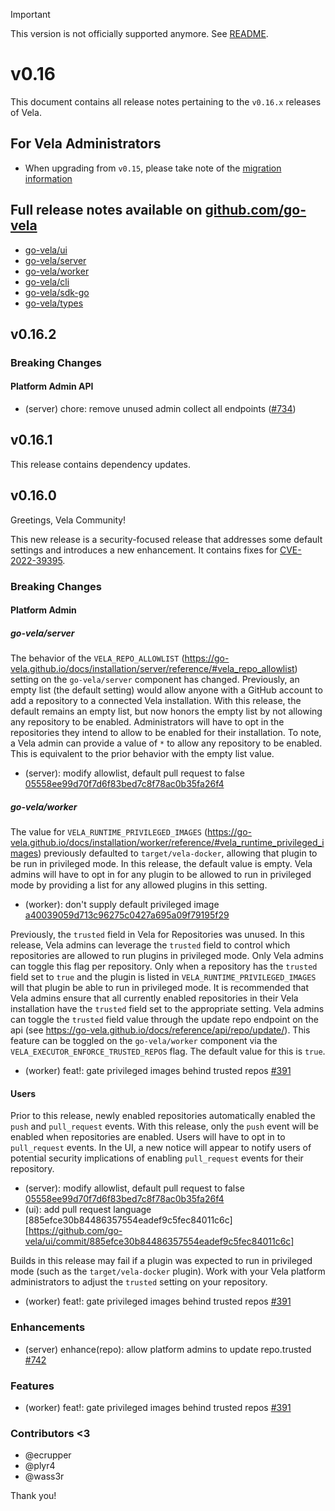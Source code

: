 > [!IMPORTANT]
> This version is not officially supported anymore. See [README](../.github/README.md).

# v0.16

This document contains all release notes pertaining to the `v0.16.x` releases of Vela.

## For Vela Administrators

* When upgrading from `v0.15`, please take note of the [migration information](/migrations/v0.16/README.md)

## Full release notes available on [github.com/go-vela](https://github.com/go-vela)

* [go-vela/ui](https://github.com/go-vela/ui/releases)
* [go-vela/server](https://github.com/go-vela/server/releases)
* [go-vela/worker](https://github.com/go-vela/worker/releases)
* [go-vela/cli](https://github.com/go-vela/cli/releases)
* [go-vela/sdk-go](https://github.com/go-vela/sdk-go/releases)
* [go-vela/types](https://github.com/go-vela/types/releases)

## v0.16.2

### Breaking Changes

#### Platform Admin API

* (server) chore: remove unused admin collect all endpoints ([#734](https://github.com/go-vela/server/pull/734))

## v0.16.1

This release contains dependency updates.

## v0.16.0

Greetings, Vela Community!

This new release is a security-focused release that addresses some default settings and introduces a new enhancement. It contains fixes for [CVE-2022-39395](https://cve.mitre.org/cgi-bin/cvename.cgi?name=CVE-2022-39395).

### Breaking Changes

#### Platform Admin

##### go-vela/server

The behavior of the `VELA_REPO_ALLOWLIST` (<https://go-vela.github.io/docs/installation/server/reference/#vela_repo_allowlist>) setting on the `go-vela/server` component has changed. Previously, an empty list (the default setting) would allow anyone with a GitHub account to add a repository to a connected Vela installation. With this release, the default remains an empty list, but now honors the empty list by not allowing any repository to be enabled. Administrators will have to opt in the repositories they intend to allow to be enabled for their installation. To note, a Vela admin can provide a value of `*` to allow any repository to be enabled. This is equivalent to the prior behavior with the empty list value.

* (server): modify allowlist, default pull request to false [05558ee99d70f7d6f83bed7c8f78ac0b35fa26f4](https://github.com/go-vela/server/commit/05558ee99d70f7d6f83bed7c8f78ac0b35fa26f4)

##### go-vela/worker

The value for `VELA_RUNTIME_PRIVILEGED_IMAGES` (<https://go-vela.github.io/docs/installation/worker/reference/#vela_runtime_privileged_images>) previously defaulted to `target/vela-docker`, allowing that plugin to be run in privileged mode. In this release, the default value is empty. Vela admins will have to opt in for any plugin to be allowed to run in privileged mode by providing a list for any allowed plugins in this setting.

* (worker): don't supply default privileged image [a40039059d713c96275c0427a695a09f79195f29](https://github.com/go-vela/worker/commit/a40039059d713c96275c0427a695a09f79195f29)

Previously, the `trusted` field in Vela for Repositories was unused. In this release, Vela admins can leverage the `trusted` field to control which repositories are allowed to run plugins in privileged mode. Only Vela admins can toggle this flag per repository. Only when a repository has the `trusted` field set to `true` and the plugin is listed in `VELA_RUNTIME_PRIVILEGED_IMAGES` will that plugin be able to run in privileged mode. It is recommended that Vela admins ensure that all currently enabled repositories in their Vela installation have the `trusted` field set to the appropriate setting. Vela admins can toggle the `trusted` field value through the update repo endpoint on the api (see <https://go-vela.github.io/docs/reference/api/repo/update/>). This feature can be toggled on the `go-vela/worker` component via the `VELA_EXECUTOR_ENFORCE_TRUSTED_REPOS` flag. The default value for this is `true`.

* (worker) feat!: gate privileged images behind trusted repos [#391](https://github.com/go-vela/worker/pull/391)

#### Users

Prior to this release, newly enabled repositories automatically enabled the `push` and `pull_request` events. With this release, only the `push` event will be enabled when repositories are enabled. Users will have to opt in to `pull_request` events. In the UI, a new notice will appear to notify users of potential security implications of enabling `pull_request` events for their repository.

* (server): modify allowlist, default pull request to false [05558ee99d70f7d6f83bed7c8f78ac0b35fa26f4](https://github.com/go-vela/server/commit/05558ee99d70f7d6f83bed7c8f78ac0b35fa26f4)
* (ui): add pull request language [885efce30b84486357554eadef9c5fec84011c6c][https://github.com/go-vela/ui/commit/885efce30b84486357554eadef9c5fec84011c6c]

Builds in this release may fail if a plugin was expected to run in privileged mode (such as the `target/vela-docker` plugin). Work with your Vela platform administrators to adjust the `trusted` setting on your repository.

* (worker) feat!: gate privileged images behind trusted repos [#391](https://github.com/go-vela/worker/pull/391)

### Enhancements

* (server) enhance(repo): allow platform admins to update repo.trusted [#742](https://github.com/go-vela/server/pull/724)

### Features

* (worker) feat!: gate privileged images behind trusted repos [#391](https://github.com/go-vela/worker/pull/391)

### Contributors <3

* @ecrupper
* @plyr4
* @wass3r

Thank you!
